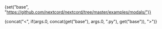 {set("base", "https://github.com/nextcord/nextcord/tree/master/examples/modals/")}

{concat("<", if(args.0, concat(get("base"), args.0, ".py"), get("base")), ">")}
